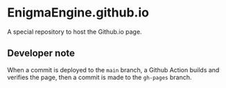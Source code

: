 # EnigmaEngine.github.io
A special repository to host the Github.io page.

## Developer note

When a commit is deployed to the `main` branch, a Github Action builds and verifies the page, then a commit is made to the `gh-pages` branch.